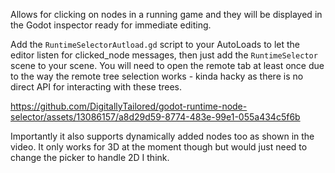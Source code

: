Allows for clicking on nodes in a running game and they will be displayed in the Godot inspector ready for immediate editing.

Add the `RuntimeSelectorAutload.gd` script to your AutoLoads to let the editor listen for clicked_node messages, then just add the `RuntimeSelector` scene to your scene. You will need to open the remote tab at least once due to the way the remote tree selection works - kinda hacky as there is no direct API for interacting with these trees.

https://github.com/DigitallyTailored/godot-runtime-node-selector/assets/13086157/a8d29d59-8774-483e-99e1-055a434c5f6b

Importantly it also supports dynamically added nodes too as shown in the video. It only works for 3D at the moment though but would just need to change the picker to handle 2D I think. 
